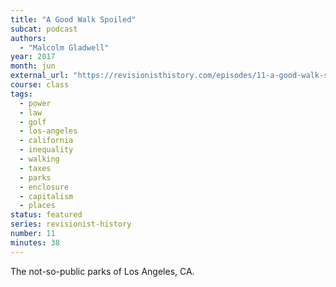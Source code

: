```yaml
---
title: "A Good Walk Spoiled"
subcat: podcast
authors:
  - "Malcolm Gladwell"
year: 2017
month: jun
external_url: "https://revisionisthistory.com/episodes/11-a-good-walk-spoiled"
course: class
tags:
  - power
  - law
  - golf
  - los-angeles
  - california
  - inequality
  - walking
  - taxes
  - parks
  - enclosure
  - capitalism
  - places
status: featured
series: revisionist-history
number: 11
minutes: 38
---
```


The not-so-public parks of Los Angeles, CA.

